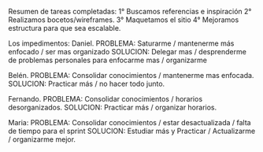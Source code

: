 Resumen de tareas completadas:
1° Buscamos referencias e inspiración
2° Realizamos bocetos/wireframes.
3° Maquetamos el sitio
4° Mejoramos estructura para que sea escalable.

Los impedimentos:
Daniel.
PROBLEMA: Saturarme / mantenerme más enfocado / ser mas organizado
SOLUCION: Delegar mas / desprenderme de problemas personales para enfocarme mas / organizarme

Belén. 
PROBLEMA: Consolidar conocimientos / mantenerme mas enfocada.
SOLUCION: Practicar más / no hacer todo junto.

Fernando. 
PROBLEMA: Consolidar conocimientos / horarios desorganizados.
SOLUCION: Practicar más / organizar horarios.

Maria:
PROBLEMA: Consolidar conocimientos / estar desactualizada / falta de tiempo para el sprint
SOLUCION: Estudiar más y Practicar / Actualizarme / organizarme mejor.



